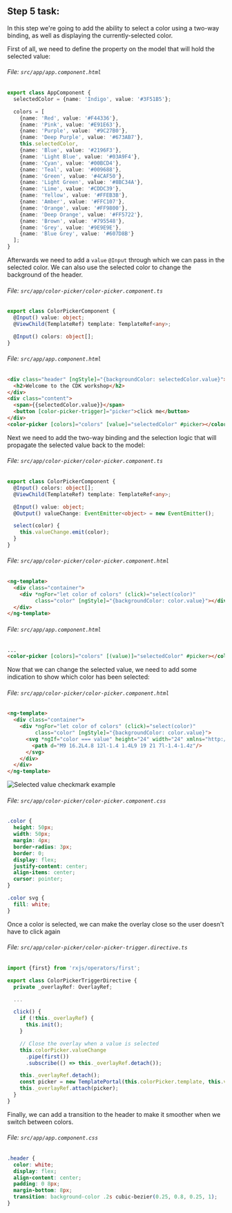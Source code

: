 ## Step 5 task:

In this step we're going to add the ability to select a color using a
two-way binding, as well as displaying the currently-selected color.

First of all, we need to define the property on the model that will
hold the selected value:

###### File: `src/app/app.component.html`

```ts
export class AppComponent {
  selectedColor = {name: 'Indigo', value: '#3F51B5'};

  colors = [
    {name: 'Red', value: '#F44336'},
    {name: 'Pink', value: '#E91E63'},
    {name: 'Purple', value: '#9C27B0'},
    {name: 'Deep Purple', value: '#673AB7'},
    this.selectedColor,
    {name: 'Blue', value: '#2196F3'},
    {name: 'Light Blue', value: '#03A9F4'},
    {name: 'Cyan', value: '#00BCD4'},
    {name: 'Teal', value: '#009688'},
    {name: 'Green', value: '#4CAF50'},
    {name: 'Light Green', value: '#8BC34A'},
    {name: 'Lime', value: '#CDDC39'},
    {name: 'Yellow', value: '#FFEB3B'},
    {name: 'Amber', value: '#FFC107'},
    {name: 'Orange', value: '#FF9800'},
    {name: 'Deep Orange', value: '#FF5722'},
    {name: 'Brown', value: '#795548'},
    {name: 'Grey', value: '#9E9E9E'},
    {name: 'Blue Grey', value: '#607D8B'}
  ];
}
```

Afterwards we need to add a `value` `@Input` through which we can pass in the
selected color. We can also use the selected color to change the background of
the header.

###### File: `src/app/color-picker/color-picker.component.ts`

```ts
export class ColorPickerComponent {
  @Input() value: object;
  @ViewChild(TemplateRef) template: TemplateRef<any>;

  @Input() colors: object[];
}
```

###### File: `src/app/app.component.html`

```html
<div class="header" [ngStyle]="{backgroundColor: selectedColor.value}">
  <h2>Welcome to the CDK workshop</h2>
</div>
<div class="content">
  <span>{{selectedColor.value}}</span>
  <button [color-picker-trigger]="picker">click me</button>
</div>
<color-picker [colors]="colors" [value]="selectedColor" #picker></color-picker>
```

Next we need to add the two-way binding and the selection logic that will propagate
the selected value back to the model:

###### File: `src/app/color-picker/color-picker.component.ts`

```ts
export class ColorPickerComponent {
  @Input() colors: object[];
  @ViewChild(TemplateRef) template: TemplateRef<any>;

  @Input() value: object;
  @Output() valueChange: EventEmitter<object> = new EventEmitter();

  select(color) {
    this.valueChange.emit(color);
  }
}
```

###### File: `src/app/color-picker/color-picker.component.html`

```html
<ng-template>
  <div class="container">
    <div *ngFor="let color of colors" (click)="select(color)"
         class="color" [ngStyle]="{backgroundColor: color.value}"></div>
  </div>
</ng-template>
```

###### File: `src/app/app.component.html`

```html
...
<color-picker [colors]="colors" [(value)]="selectedColor" #picker></color-picker>
```

Now that we can change the selected value, we need to add some indication to
show which color has been selected:

###### File: `src/app/color-picker/color-picker.component.html`

```html
<ng-template>
  <div class="container">
    <div *ngFor="let color of colors" (click)="select(color)"
         class="color" [ngStyle]="{backgroundColor: color.value}">
      <svg *ngIf="color === value" height="24" width="24" xmlns="http://www.w3.org/2000/svg">
        <path d="M9 16.2L4.8 12l-1.4 1.4L9 19 21 7l-1.4-1.4z"/>
      </svg>
    </div>
  </div>
</ng-template>
```

![Selected value checkmark example](https://i.imgur.com/NSW6Fz7.png)

###### File: `src/app/color-picker/color-picker.component.css`

```css
.color {
  height: 50px;
  width: 50px;
  margin: 4px;
  border-radius: 3px;
  border: 0;
  display: flex;
  justify-content: center;
  align-items: center;
  cursor: pointer;
}

.color svg {
  fill: white;
}
```

Once a color is selected, we can make the overlay close so the user doesn't have to click again

###### File: `src/app/color-picker/color-picker-trigger.directive.ts`

```ts
import {first} from 'rxjs/operators/first';

export class ColorPickerTriggerDirective {
  private _overlayRef: OverlayRef;

  ...

  click() {
    if (!this._overlayRef) {
      this.init();
    }

    // Close the overlay when a value is selected
    this.colorPicker.valueChange
      .pipe(first())
      .subscribe(() => this._overlayRef.detach());

    this._overlayRef.detach();
    const picker = new TemplatePortal(this.colorPicker.template, this.viewContainerRef);
    this._overlayRef.attach(picker);
  }
}
```


Finally, we can add a transition to the header to make it smoother when we switch between colors.

###### File: `src/app/app.component.css`

```css
.header {
  color: white;
  display: flex;
  align-content: center;
  padding: 0 8px;
  margin-bottom: 8px;
  transition: background-color .2s cubic-bezier(0.25, 0.8, 0.25, 1);
}
```
